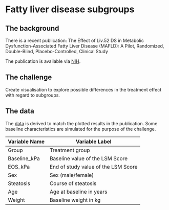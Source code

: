 # Fatty liver disease subgroups

## The background

There is a recent publication:
The Effect of Liv.52 DS in Metabolic Dysfunction-Associated Fatty Liver Disease (MAFLD): A Pilot, Randomized, Double-Blind, Placebo-Controlled, Clinical Study

The publication is available via [NIH](https://pubmed.ncbi.nlm.nih.gov/40765845/).

## The challenge
Create visualisation to explore possible differences in the treatment effect with regard to subgroups.

## The data
The [data](./2025-08-13/LSM_Score.csv) is derived to match the plotted results in the publication. Some baseline characteristics are simulated for the purpose of the challenge.

| Variable Name | Variable Label                           |
|---------------|------------------------------------------|
| Group         | Treatment group                          |
| Baseline_kPa  | Baseline value of the LSM Score          |
| EOS_kPa       | End of study value of the LSM Score      |
| Sex           | Sex (male/female)                        |
| Steatosis     | Course of steatosis                      |
| Age           | Age at baseline in years                 |
| Weight        | Baseline weight in kg                    |
